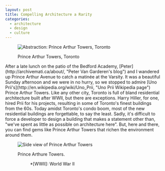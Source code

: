 ```yaml
---
layout: post
title: Compelling Architecture a Rarity
categories:
  - architecture
  - design
  - culture
---
```


<figure><img src="/images/2011/06/prince-arthur-towers-abstraction.jpg" alt="Abstraction: Prince Arthur Towers, Toronto" />
<figcaption><p>Prince Arthur Towers, Toronto</p></figcaption>
</figure>
 After a late lunch on the patio of the Bedford Academy, [Peter](http://archivemati.ca/about/, "Peter Van Garderen's blog") and I wandered up Prince Arthur Avenue to catch a matinée at the Varsity. It was a beautiful Sunday afternoon and we were in no hurry, so we stopped to admire [Uno Prii's](http://en.wikipedia.org/wiki/Uno_Prii, "Uno Prii Wikipedia page") Prince Arthur Towers. Like any other city, Toronto is full of bland residential architecture built after WWII, but there are exceptions. Harry Hiller, for one, hired Prii for his projects, resulting in some of Toronto's finest buildings from the 60s. Today amidst Toronto's condo boom, most of the new residential buildings are forgettable, to say the least. Sadly, it's difficult to force a developer to design a building that makes a statement other than, "we've spent as little as possible on architecture here". But, here and there, you can find gems like Prince Arthur Towers that richen the environment around them. 
<figure>
<img src="/images/2011/06/prince-arthur-towers-side-view.jpg" alt="Side view of Prince Arthur Towers" />
<figcaption><p>Prince Arthure Towers.</p></figcaption>
<figure>
*[WWII]: World War II
